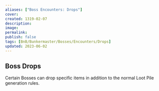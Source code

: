 ```yaml
---
aliases: ["Boss Encounters: Drops"]
cover: 
created: 1319-02-07
description: 
image: 
permalink: 
publish: false
tags: [BnB/Bunkermaster/Bosses/Encounters/Drops]
updated: 2023-06-02
---
```


## Boss Drops

Certain Bosses can drop specific items in addition to the normal Loot Pile generation rules.
